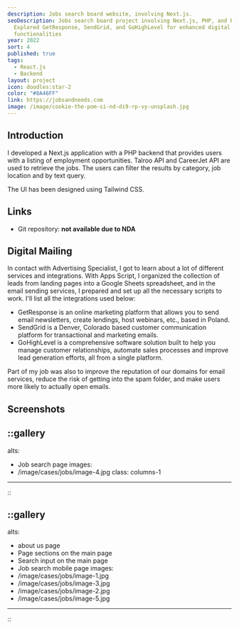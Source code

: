 ```yaml
---
description: Jobs search board website, involving Next.js.
seoDescription: Jobs search board project involving Next.js, PHP, and Rest API.
  Explored GetResponse, SendGrid, and GoHighLevel for enhanced digital mailing
  functionalities
year: 2022
sort: 4
published: true
tags:
  - React.js
  - Backend
layout: project
icon: doodles:star-2
color: "#8A46FF"
link: https://jobsandneeds.com
image: /image/cookie-the-pom-si-nd-di9-rp-vy-unsplash.jpg
---
```


## Introduction

I developed a Next.js application with a PHP backend that provides users with a listing of employment opportunities. Talroo API and CareerJet API are used to retrieve the jobs. The users can filter the results by category, job location and by text query.

The UI has been designed using Tailwind CSS.

## Links

- Git repository: **not available due to NDA**

## Digital Mailing

In contact with Advertising Specialist, I got to learn about a lot of different services and integrations. With Apps Script, I organized the collection of leads from landing pages into a Google Sheets spreadsheet, and in the email sending services, I prepared and set up all the necessary scripts to work. I'll list all the integrations used below:

- GetResponse is an online marketing platform that allows you to send email newsletters, create lendings, host webinars, etc., based in Poland.
- SendGrid is a Denver, Colorado based customer communication platform for transactional and marketing emails.
- GoHighLevel is a comprehensive software solution built to help you manage customer relationships, automate sales processes and improve lead generation efforts, all from a single platform.

Part of my job was also to improve the reputation of our domains for email services, reduce the risk of getting into the spam folder, and make users more likely to actually open emails.

## Screenshots

::gallery
---
alts:
  - Job search page
images:
  - /image/cases/jobs/image-4.jpg
class: columns-1
---
::

::gallery
---
alts:
  - about us page
  - Page sections on the main page
  - Search input on the main page
  - Job search mobile page
images:
  - /image/cases/jobs/image-1.jpg
  - /image/cases/jobs/image-3.jpg
  - /image/cases/jobs/image-2.jpg
  - /image/cases/jobs/image-5.jpg
---
::